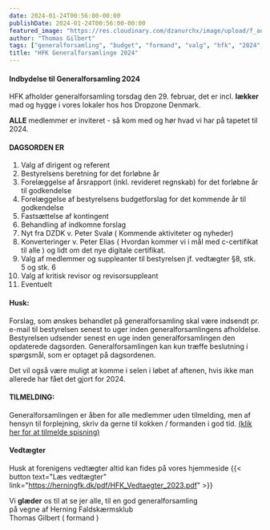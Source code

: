 ```yaml
---
date: 2024-01-24T00:56:00-00:00
publishDate: 2024-01-24T00:56:00-00:00
featured_image: "https://res.cloudinary.com/dzanurchx/image/upload/f_auto,q_auto/v1/hfksource/images/pmtzqbwtguaouhbxwjwv"
author: "Thomas Gilbert"
tags: ["generalforsamling", "budget", "formand", "valg", "hfk", "2024", "herning", "faldskærmsklub"]
title: "HFK Generalforsamlinge 2024"
---
```


#### Indbydelse til Generalforsamling 2024
HFK afholder generalforsamling torsdag den 29. februar, det er incl. **lækker** mad og hygge i vores lokaler hos hos Dropzone Denmark.

**ALLE** medlemmer er inviteret - så kom med og hør hvad vi har på tapetet til 2024.

#### DAGSORDEN ER
1. Valg af dirigent og referent
2. Bestyrelsens beretning for det forløbne år
3. Forelæggelse af årsrapport (inkl. revideret regnskab) for det forløbne år til godkendelse
4. Forelæggelse af bestyrelsens budgetforslag for det kommende år til godkendelse
5. Fastsættelse af kontingent
6. Behandling af indkomne forslag
7. Nyt fra DZDK v. Peter Svalø ( Kommende aktiviteter og nyheder)
8. Konverteringer v. Peter Elias ( Hvordan kommer vi i mål med c-certifikat til alle ) og lidt om det nye digitale certifikat.
9. Valg af medlemmer og suppleanter til bestyrelsen jf. vedtægter §8, stk. 5 og stk. 6
10. Valg af kritisk revisor og revisorsuppleant
11. Eventuelt

#### Husk:
Forslag, som ønskes behandlet på generalforsamling skal være indsendt pr. e-mail til bestyrelsen senest to uger inden generalforsamlingens afholdelse. Bestyrelsen udsender senest en uge inden generalforsamlingen den opdaterede dagsorden. Generalforsamlingen kan kun træffe beslutning i spørgsmål, som er optaget på dagsordenen.

Det vil også være muligt at komme i selen i løbet af aftenen, hvis ikke man allerede har fået det gjort for 2024.

#### TILMELDING:
Generalforsamlingen er åben for alle medlemmer uden tilmelding, men af hensyn til forplejning, skriv da gerne til kokken / formanden i god tid. [(klik her for at tilmelde spisning)](mailto:thomas@itadvice.dk?subject=[HFK]%20GF2024%20Jeg%20spiser%20sgu%20med!&body=Jeg%20vil%20gerne%20spise%20med%20den%2029.%20%0AHilsen%20%20XXXX%20%20<--%20Skriv%20evt.%20dit%20navn%20her.%20😀)

#### Vedtægter
Husk at forenigens vedtægter altid kan fides på vores hjemmeside
{{< button text="Læs vedtægter" link="https://herningfk.dk/pdf/HFK_Vedtaegter_2023.pdf" >}}

Vi **glæder** os til at se jer alle, til en god generalforsamling  
på vegne af Herning Faldskærmsklub  
Thomas Gilbert ( formand )